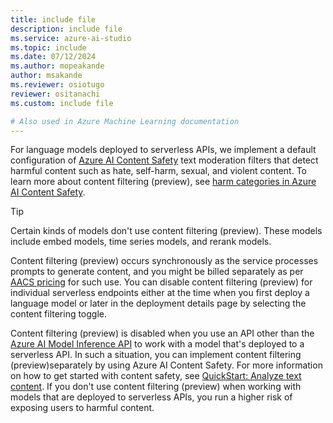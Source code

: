 ```yaml
---
title: include file
description: include file
ms.service: azure-ai-studio
ms.topic: include
ms.date: 07/12/2024
ms.author: mopeakande
author: msakande
ms.reviewer: osiotugo
reviewer: ositanachi
ms.custom: include file

# Also used in Azure Machine Learning documentation
---
```


For language models deployed to serverless APIs, we implement a default configuration of [Azure AI Content Safety](/azure/ai-services/content-safety/overview) text moderation filters that detect harmful content such as hate, self-harm, sexual, and violent content. To learn more about content filtering (preview), see [harm categories in Azure AI Content Safety](/azure/ai-services/content-safety/concepts/harm-categories).

> [!TIP]
> Certain kinds of models don't use content filtering (preview). These models include embed models, time series models, and rerank models.

Content filtering (preview) occurs synchronously as the service processes prompts to generate content, and you might be billed separately as per [AACS pricing](https://azure.microsoft.com/pricing/details/cognitive-services/content-safety/) for such use. You can disable content filtering (preview) for individual serverless endpoints either at the time when you first deploy a language model or later in the deployment details page by selecting the content filtering toggle.

Content filtering (preview) is disabled when you use an API other than the [Azure AI Model Inference API](/azure/ai-studio/reference/reference-model-inference-api) to work with a model that's deployed to a serverless API. In such a situation, you can implement content filtering (preview)separately by using Azure AI Content Safety. For more information on how to get started with content safety, see [QuickStart: Analyze text content](/azure/ai-services/content-safety/quickstart-text). If you don't use content filtering (preview) when working with models that are deployed to serverless APIs, you run a higher risk of exposing users to harmful content.